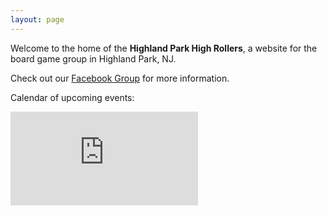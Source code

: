 ```yaml
---
layout: page
---
```


Welcome to the home of the **Highland Park High Rollers**, a website for the board game group in Highland Park, NJ.

Check out our [Facebook Group](https://www.facebook.com/groups/662546804794962) for more information.

Calendar of upcoming events:

<div class="calendar-container">
    <iframe src="https://calendar.google.com/calendar/embed?height=600&wkst=1&bgcolor=%23ffffff&ctz=America%2FNew_York&showNav=1&showDate=1&showPrint=0&showCalendars=0&mode=AGENDA&src=OGM3YzQyYWZmYzRkZGJlMGEzZGUzNGI0MzgxZTUzZWQ0Mzc0NGI1M2Y3OWRhNjNiZTFkMzA5NjZhZGM2NDhlZUBncm91cC5jYWxlbmRhci5nb29nbGUuY29t&color=%237986CB" style="border-width:0" frameborder="0" scrolling="no"></iframe>
</div>